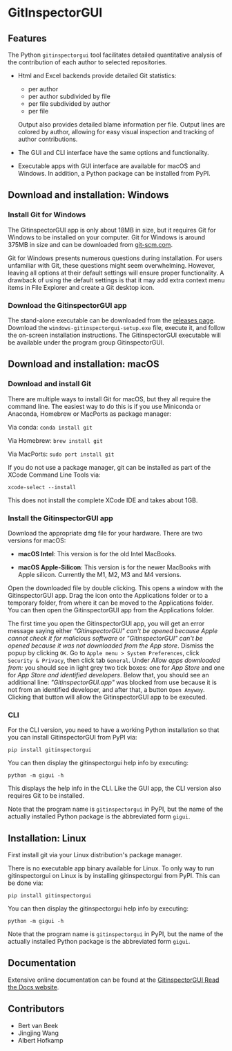 # GitInspectorGUI

## Features

The Python `gitinspectorgui` tool facilitates detailed quantitative analysis
of the contribution of each author to selected repositories.

-   Html and Excel backends provide detailed Git statistics:

    -   per author
    -   per author subdivided by file
    -   per file subdivided by author
    -   per file

    Output also provides detailed blame information per file. Output lines are
    colored by author, allowing for easy visual inspection and tracking of
    author contributions.

-   The GUI and CLI interface have the same options and functionality.

-   Executable apps with GUI interface are available for macOS and Windows. In
    addition, a Python package can be installed from PyPI.

## Download and installation: Windows

### Install Git for Windows

The GitinspectorGUI app is only about 18MB in size, but it requires Git for
Windows to be installed on your computer. Git for Windows is around 375MB in
size and can be downloaded from
[git-scm.com](https://git-scm.com/downloads/win).

Git for Windows presents numerous questions during installation. For users
unfamiliar with Git, these questions might seem overwhelming. However, leaving
all options at their default settings will ensure proper functionality. A
drawback of using the default settings is that it may add extra context menu
items in File Explorer and create a Git desktop icon.

### Download the GitinspectorGUI app

The stand-alone executable can be downloaded from the [releases
page](https://github.com/davbeek/gitinspectorgui/releases). Download the
`windows-gitinspectorgui-setup.exe` file, execute it, and follow the on-screen
installation instructions. The GitinspectorGUI executable will be available
under the program group GitinspectorGUI.

## Download and installation: macOS

### Download and install Git

There are multiple ways to install Git for macOS, but they all require the
command line. The easiest way to do this is if you use Miniconda or Anaconda,
Homebrew or MacPorts as package manager:

Via conda:
`conda install git`

Via Homebrew:
`brew install git`

Via MacPorts:
`sudo port install git`

If you do not use a package manager, git can be installed as part of the XCode
Command Line Tools via:

`xcode-select --install`

This does not install the complete XCode IDE and takes about 1GB.

### Install the GitinspectorGUI app

Download the appropriate dmg file for your hardware. There are two versions for macOS:

-   **macOS Intel**: This version is for the old Intel MacBooks.

-   **macOS Apple-Silicon**: This version is for the newer MacBooks with Apple
    silicon. Currently the M1, M2, M3 and M4 versions.

Open the downloaded file by double clicking. This opens a window with the
GitinspectorGUI app. Drag the icon onto the Applications folder or to a
temporary folder, from where it can be moved to the Applications folder. You can
then open the GitinspectorGUI app from the Applications folder.

The first time you open the GitinspectorGUI app, you will get an error message
saying either _"GitinspectorGUI" can't be opened because Apple cannot check it
for malicious software_ or _"GitinspectorGUI" can't be opened because it was not
downloaded from the App store_. Dismiss the popup by clicking `OK`. Go to `Apple
menu > System Preferences`, click `Security & Privacy`, then click tab
`General`. Under _Allow apps downloaded from:_ you should see in light grey two
tick boxes: one for _App Store_ and one for _App Store and identified
developers_. Below that, you should see an additional line:
_"GitinspectorGUI.app"_ was blocked from use because it is not from an
identified developer, and after that, a button `Open Anyway`. Clicking that
button will allow the GitinspectorGUI app to be executed.

### CLI

For the CLI version, you need to have a working Python installation so that you
can install GitinspectorGUI from PyPI via:

`pip install gitinspectorgui`

You can then display the gitinspectorgui help info by executing:

`python -m gigui -h`

This displays the help info in the CLI. Like the GUI app, the CLI version also
requires Git to be installed.

Note that the program name is `gitinspectorgui` in PyPI, but the name of the
actually installed Python package is the abbreviated form `gigui`.

## Installation: Linux

First install git via your Linux distribution's package manager.

There is no executable app binary available for Linux. To only way to run
gitinspectorgui on Linux is by installing gitinspectorgui from PyPI. This can be
done via:

`pip install gitinspectorgui`

You can then display the gitinspectorgui help info by executing:

`python -m gigui -h`

Note that the program name is `gitinspectorgui` in PyPI, but the name of the
actually installed Python package is the abbreviated form `gigui`.

## Documentation

Extensive online documentation can be found at the [GitinspectorGUI Read the
Docs website](https://gitinspectorgui.readthedocs.io/en/latest/index.html).

## Contributors

-   Bert van Beek
-   Jingjing Wang
-   Albert Hofkamp
